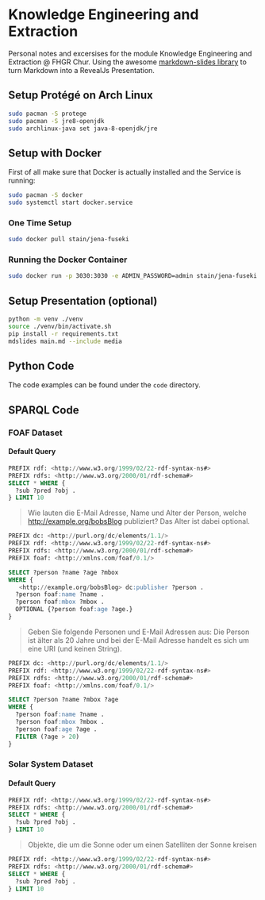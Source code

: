 # Knowledge Engineering and Extraction
Personal notes and excersises for the module Knowledge Engineering and Extraction @ FHGR Chur. Using the awesome [markdown-slides library](https://github.com/dadoomer/markdown-slides) to turn Markdown into a RevealJs Presentation.

## Setup Protégé on Arch Linux
```bash
sudo pacman -S protege
sudo pacman -S jre8-openjdk
sudo archlinux-java set java-8-openjdk/jre
```
## Setup with Docker 
First of all make sure that Docker is actually installed and the Service is running:
```bash
sudo pacman -S docker
sudo systemctl start docker.service
```

### One Time Setup
```bash
sudo docker pull stain/jena-fuseki
```
### Running the Docker Container
```bash
sudo docker run -p 3030:3030 -e ADMIN_PASSWORD=admin stain/jena-fuseki
```

## Setup Presentation (optional)
```bash
python -m venv ./venv
source ./venv/bin/activate.sh
pip install -r requirements.txt
mdslides main.md --include media
```

## Python Code
The code examples can be found under the `code` directory.

## SPARQL Code

### FOAF Dataset

#### Default Query
```sql
PREFIX rdf: <http://www.w3.org/1999/02/22-rdf-syntax-ns#>
PREFIX rdfs: <http://www.w3.org/2000/01/rdf-schema#>
SELECT * WHERE {
  ?sub ?pred ?obj .
} LIMIT 10
```

> Wie lauten die E-Mail Adresse, Name und Alter der Person, welche <http://example.org/bobsBlog> publiziert? Das Alter ist dabei optional.

```sql
PREFIX dc: <http://purl.org/dc/elements/1.1/>
PREFIX rdf: <http://www.w3.org/1999/02/22-rdf-syntax-ns#>
PREFIX rdfs: <http://www.w3.org/2000/01/rdf-schema#>
PREFIX foaf: <http://xmlns.com/foaf/0.1/>

SELECT ?person ?name ?age ?mbox
WHERE {
   <http://example.org/bobsBlog> dc:publisher ?person .
  ?person foaf:name ?name .
  ?person foaf:mbox ?mbox .
  OPTIONAL {?person foaf:age ?age.} 
}
```
> Geben Sie folgende Personen und E-Mail Adressen aus: Die Person ist älter als 20 Jahre und bei der E-Mail Adresse handelt es sich um eine URI (und keinen String).

```sql
PREFIX dc: <http://purl.org/dc/elements/1.1/>
PREFIX rdf: <http://www.w3.org/1999/02/22-rdf-syntax-ns#>
PREFIX rdfs: <http://www.w3.org/2000/01/rdf-schema#>
PREFIX foaf: <http://xmlns.com/foaf/0.1/>

SELECT ?person ?name ?mbox ?age
WHERE {
  ?person foaf:name ?name .
  ?person foaf:mbox ?mbox .
  ?person foaf:age ?age .
  FILTER (?age > 20)
}
```

### Solar System Dataset

#### Default Query
```sql
PREFIX rdf: <http://www.w3.org/1999/02/22-rdf-syntax-ns#>
PREFIX rdfs: <http://www.w3.org/2000/01/rdf-schema#>
SELECT * WHERE {
  ?sub ?pred ?obj .
} LIMIT 10
```

> Objekte, die um die Sonne oder um einen Satelliten der Sonne kreisen

```sql
PREFIX rdf: <http://www.w3.org/1999/02/22-rdf-syntax-ns#>
PREFIX rdfs: <http://www.w3.org/2000/01/rdf-schema#>
SELECT * WHERE {
  ?sub ?pred ?obj .
} LIMIT 10
```
